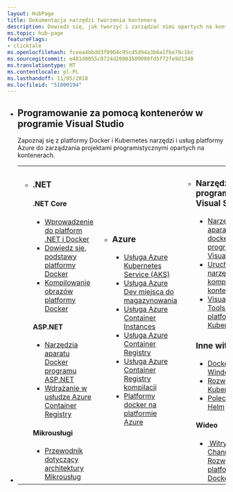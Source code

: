 ```yaml
---
layout: HubPage
title: Dokumentacja narzędzi tworzenia kontenera
description: Dowiedz się, jak tworzyć i zarządzać nimi opartych na kontenerach aplikacjami i usługami. Pobierz dokumentację, przykładowy kod, samouczki i inne materiały.
ms.topic: hub-page
featureFlags:
- clicktale
ms.openlocfilehash: fceea4bbdd3f0964c95cd5d94a3b6a1fbe78c1bc
ms.sourcegitcommit: e481d0055c0724d20003509000fd5f72fe9d1340
ms.translationtype: MT
ms.contentlocale: pl-PL
ms.lasthandoff: 11/05/2018
ms.locfileid: "51000194"
---
```

<div id="main" class="v2">
    <div class="container">
        <ul id="get-started1" class="noBullet">
            <li>
                <div class="container intro">
                    <h2 class="likeAnH1">Programowanie za pomocą kontenerów w programie Visual Studio</h2>
                    <p>Zapoznaj się z platformy Docker i Kubernetes narzędzi i usług platformy Azure do zarządzania projektami programistycznymi opartych na kontenerach.</p>
                </div>
            </li>
            <li>
                <table>
                    <tr>
                        <td width="33%">
                            <ul id="dotnet" class="cardsL">
                                <li>
                                    <div class="cardSize">
                                        <div class="cardPadding" style="padding-bottom: 0;">
                                            <div class="card">
                                                <div class="cardText">
                                                    <h3>.NET</h3>
                                                    <h4>.NET Core</h4>
                                                    <ul class="noBullet">
                                                        <li>
                                                            <a class="barLink" href="https://docs.microsoft.com/dotnet/core/docker/intro-net-docker"><img src="https://docs.microsoft.com/media/logos/logo_NETcore.svg" alt="">Wprowadzenie do platform .NET i Docker</a>
                                                        </li>
                                                        <li>
                                                            <a class="barLink" href="https://docs.microsoft.com/dotnet/core/docker/docker-basics-dotnet-core"><img src="https://docs.microsoft.com/media/logos/logo_docker.svg" alt="">Dowiedz się, podstawy platformy Docker</a>
                                                        </li>
                                                        <li>
                                                            <a class="barLink" href="https://docs.microsoft.com/dotnet/core/docker/building-net-docker-images"><img src="https://docs.microsoft.com/media/common/i_build.svg" alt="">Kompilowanie obrazów platformy Docker</a>
                                                        </li>
                                                    </ul>
                                                </div>
                                            </div>
                                        </div>
                                    </div>
                                    <div class="cardSize">
                                        <div class="cardPadding" style="padding-bottom: 0;">
                                            <div class="card">
                                                <div class="cardText">
                                                    <h4>ASP.NET</h4>
                                                    <ul class="noBullet">
                                                        <li><a class="barLink" href="https://docs.microsoft.com/aspnet/core/host-and-deploy/docker/visual-studio-tools-for-docker?view=aspnetcore-2.1"><img src="https://docs.microsoft.com/media/common/i_web.svg" alt="">Narzędzia aparatu Docker programu ASP.NET</a></li>
                                                        <li><a class="barLink" href="https://docs.microsoft.com/azure/vs-azure-tools-docker-hosting-web-apps-in-docker"><img src="https://docs.microsoft.com/media/logos/logo_azure.svg" alt="">Wdrażanie w usłudze Azure Container Registry</a></li>
                                                    </ul>
                                                </div>
                                            </div>
                                        </div>
                                    </div>
                                    <div class="cardSize">
                                        <div class="cardPadding" style="padding-bottom: 0;">
                                            <div class="card">
                                                <div class="cardText">
                                                    <h4>Mikrousługi</h4>
                                                    <ul class="noBullet">
                                                        <li><a class="barLink" href="https://docs.microsoft.com/dotnet/standard/containerized-lifecycle-architecture/"><img src="https://docs.microsoft.com/media/common/i_architecture.svg" alt="">Przewodnik dotyczący architektury Mikrousług</a></li>
                                                    </ul>
                                                </div>
                                            </div>
                                        </div>
                                    </div>
                                </li>
                            </ul>
                        </td>
                        <td>
                            <ul id="azure" class="cardsL">
                                <li>
                                    <div class="cardSize">
                                        <div class="cardPadding" style="padding-bottom: 0;">
                                            <div class="card">
                                                <div class="cardText">
                                                    <h3>Azure</h3>
                                                    <ul class="noBullet">
                                                        <li><a class="barLink" href="/azure/aks/"><img src="https://docs.microsoft.com/azure/media/index/ContainerService.svg" alt="">Usługa Azure Kubernetes Service (AKS)</a></li>
                                                        <li><a class="barLink" href="https://docs.microsoft.com/azure/dev-spaces/"><img src="media/AzureDevSpaceController_50x.svg" alt="">Usługa Azure Dev miejsca do magazynowania</a></li>
                                                        <li>
                                                            <a class="barLink" href="https://docs.microsoft.com/azure/container-instances/container-instances-tutorial-prepare-app">
                                                                <img src="https://docs.microsoft.com/azure/media/index/ContainerInstances.svg" alt="">Usługa Azure Container Instances </a>
                                                        </li>
                                                        <li>
                                                            <a class="barLink" href="https://docs.microsoft.com/azure/container-registry/">
                                                                <img src="https://docs.microsoft.com/azure/media/index/container-registry.svg" alt="">Usługa Azure Container Registry </a>
                                                        </li>
                                                        <li>
                                                            <a class="barLink" href="https://docs.microsoft.com/azure/container-registry/container-registry-tutorial-quick-build">
                                                                <img src="https://docs.microsoft.com/media/common/i_build.svg" alt="">Usługa Azure Container Registry kompilacji </a>
                                                        </li>
                                                        <li>
                                                            <a class="barLink" href="https://docs.microsoft.com/azure/docker/">
                                                                <img src="https://docs.microsoft.com/media/logos/logo_docker.svg" alt="">Platformy docker na platformie Azure </a>
                                                        </li>
                                                    </ul>
                                                </div>
                                            </div>
                                        </div>
                                    </div>
                                </li>
                            </ul>
                        </td>
                        <td>
                            <ul id="visualstudio" class="cardsL">
                                <li>
                                    <div class="cardSize">
                                        <div class="cardPadding" style="padding-bottom: 0;">
                                            <div class="card">
                                                <div class="cardText">
                                                    <h3>Narzędzia programu Visual Studio</h3>
                                                    <ul class="noBullet">
                                                        <li><a class="barLink" href="/visualstudio/docker/"><img src="https://docs.microsoft.com/media/logos/logo_docker.svg" alt="">Narzędzia aparatu docker w programie Visual Studio</a></li>
                                                        <li><a class="barLink" href="https://docs.microsoft.com/visualstudio/install/build-tools-container"><img src="https://docs.microsoft.com/media/common/i_build.svg" alt="">Uruchamianie narzędzia do kompilacji w kontenerze</a></li>
                                                        <li><a class="barLink" href="/visualstudio/deployment/tutorial-kubernetes-tools"><img src="https://docs.microsoft.com/media/logos/logo_kubernetes.svg" alt="">Visual Studio Tools dla platformy Kubernetes</a></li>
                                                    </ul>
                                                </div>
                                            </div>
                                        </div>
                                    </div>
                                    <div class="cardSize">
                                        <div class="cardPadding" style="padding-bottom: 0;">
                                            <div class="card">
                                                <div class="cardText">
                                                    <h3>Inne witryny</h3>
                                                    <ul class="noBullet">
                                                        <li><a class="barLink" href="http://wwww.docker.com/docker-windows"><img src="https://docs.microsoft.com/media/logos/logo_docker.svg" alt="">Docker for Windows</a></li>
                                                        <li><a class="barLink" href="https://kubernetes.io"><img src="https://docs.microsoft.com/media/logos/logo_kubernetes.svg" alt="">Rozwiązania Kubernetes</a></li>
                                                        <li><a class="barLink" href="https://helm.sh"><img src="media/helm-logo.png" alt="">Polecenie Helm</a></li>
                                                    </ul>
                                                </div>
                                            </div>
                                        </div>
                                    </div>
                                    <div class="cardSize">
                                        <div class="cardPadding" style="padding-bottom: 0;">
                                        <div class="card">
                                            <div class="cardText">
                                                <h4>Wideo</h4>
                                                <ul class="noBullet">
                                                    <li>
                                                        <a class="barLink" href="https://channel9.msdn.com/Events/Visual-Studio/Visual-Studio-2017-Launch/T111">
                                                        <img src="https://docs.microsoft.com/media/common/i_video.svg" alt="">
Witrynie Channel 9: Rozwój platformy Docker </a>
                                                </li>
                                            </ul>
                                        </div>
                                    </div>
                                </li>
                            </ul>
                        </td>
                    </tr>
                </table>
            </li>
        </ul>
    </div>
</div>
